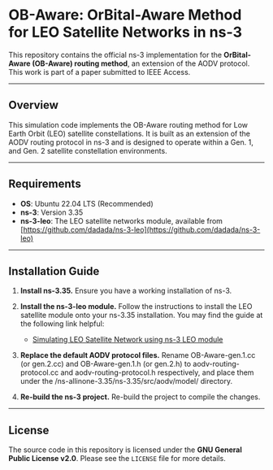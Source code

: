 # OB-Aware: OrBital-Aware Method for LEO Satellite Networks in ns-3

This repository contains the official ns-3 implementation for the **OrBital-Aware (OB-Aware) routing method**, an extension of the AODV protocol. This work is part of a paper submitted to IEEE Access.

---

## Overview

This simulation code implements the OB-Aware routing method for Low Earth Orbit (LEO) satellite constellations. It is built as an extension of the AODV routing protocol in ns-3 and is designed to operate within a Gen. 1, and Gen. 2 satellite constellation environments.

---
## Requirements

  * **OS**: Ubuntu 22.04 LTS (Recommended)
  * **ns-3**: Version 3.35
  * **ns-3-leo**: The LEO satellite networks module, available from [https://github.com/dadada/ns-3-leo](https://github.com/dadada/ns-3-leo)

-----

## Installation Guide

1.  **Install ns-3.35.**
    Ensure you have a working installation of ns-3.

2.  **Install the ns-3-leo module.**
    Follow the instructions to install the LEO satellite module onto your ns-3.35 installation. You may find the guide at the following link helpful:

      * [Simulating LEO Satellite Network using ns-3 LEO module](https://www.projectguideline.com/simulating-leo-satellite-network-using-ns-3-leo-module/)

3.  **Replace the default AODV protocol files.**
  Rename OB-Aware-gen.1.cc (or gen.2.cc) and OB-Aware-gen.1.h (or gen.2.h) to aodv-routing-protocol.cc and aodv-routing-protocol.h respectively, and place them under the /ns-allinone-3.35/ns-3.35/src/aodv/model/ directory.

4.  **Re-build the ns-3 project.**
    Re-build the project to compile the changes.
-----

## License

The source code in this repository is licensed under the **GNU General Public License v2.0**. Please see the `LICENSE` file for more details.

```
```
